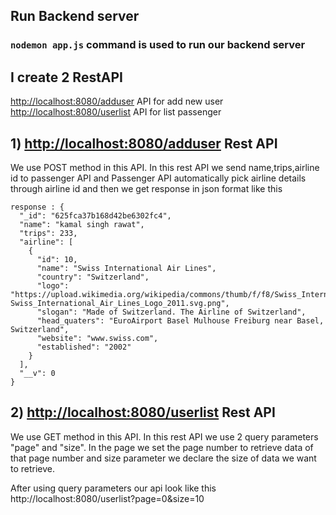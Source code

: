 
## Run Backend server

### `nodemon app.js` command is used to run our backend server


## I create 2 RestAPI 

[http://localhost:8080/adduser](http://localhost:8080/adduser) API for add new user  
[http://localhost:8080/userlist](http://localhost:8080/userlist) API for list passenger


## 1) [http://localhost:8080/adduser](http://localhost:8080/adduser) Rest API

We use POST method in this API. In this rest API we send name,trips,airline id to passenger API and Passenger API automatically pick airline details through airline id and then we get response in json format like this 
```
response : {
  "_id": "625fca37b168d42be6302fc4",
  "name": "kamal singh rawat",
  "trips": 233,
  "airline": [
    {
      "id": 10,
      "name": "Swiss International Air Lines",
      "country": "Switzerland",
      "logo": "https://upload.wikimedia.org/wikipedia/commons/thumb/f/f8/Swiss_International_Air_Lines_Logo_2011.svg/200px-Swiss_International_Air_Lines_Logo_2011.svg.png",
      "slogan": "Made of Switzerland. The Airline of Switzerland",
      "head_quaters": "EuroAirport Basel Mulhouse Freiburg near Basel, Switzerland",
      "website": "www.swiss.com",
      "established": "2002"
    }
  ],
  "__v": 0
}
```

## 2) [http://localhost:8080/userlist](http://localhost:8080/userlist) Rest API

We use GET method in this API. In this rest API we use 2 query parameters "page" and "size". In the page we set the page number to retrieve data of that page number and size parameter we declare the size of data we want to retrieve.

After using query parameters our api look like this http://localhost:8080/userlist?page=0&size=10
